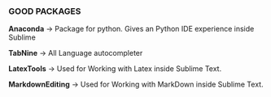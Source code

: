 ### GOOD PACKAGES

__Anaconda__ -> Package for python. Gives an Python IDE experience inside Sublime

__TabNine__ -> All Language autocompleter

__LatexTools__ -> Used for Working with Latex inside Sublime Text.

__MarkdownEditing__ -> Used for Working with MarkDown inside Sublime Text.
